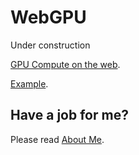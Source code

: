 ﻿# WebGPU
Under construction

[GPU Compute on the web](https://web.dev/gpu-compute/).


[Example](https://raw.githack.com/anhr/WebGPU/master/Examples/index.html).

 ## Have a job for me?
Please read [About Me](https://anhr.github.io/AboutMe/).
